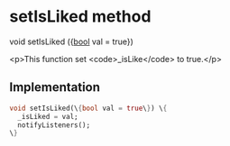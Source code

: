 


# setIsLiked method








void setIsLiked
(\{[bool](https:api.flutter.dev/flutter/dart-core/bool-class.html) val = true\})





\<p\>This function set \<code\>_isLike\</code\> to true.\</p\>



## Implementation

```dart
void setIsLiked(\{bool val = true\}) \{
  _isLiked = val;
  notifyListeners();
\}
```







